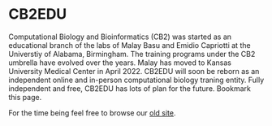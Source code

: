 # CB2EDU

Computational Biology and Bioinformatics (CB2) was started as an educational branch of the labs of Malay Basu and Emidio Capriotti at the Universtiy of Alabama, Birmingham. The training programs under the CB2 umbrella have evolved over the years. Malay has moved to Kansas University Medical Center in April 2022. CB2EDU will soon be reborn as an independent online and in-person computational biology traning entity. Fully independent and free, CB2EDU has lots of plan for the future. Bookmark this page.

For the time being feel free to browse our [old site](./archive/).
